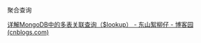 聚合查询

[详解MongoDB中的多表关联查询（$lookup） - 东山絮柳仔 - 博客园 (cnblogs.com)](https://www.cnblogs.com/xuliuzai/p/10055535.html)